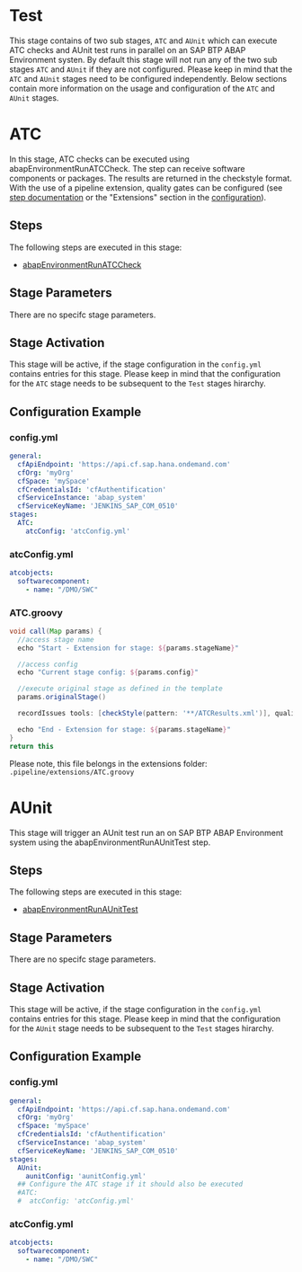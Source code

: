 # Test

This stage contains of two sub stages, `ATC` and `AUnit` which can execute ATC checks and AUnit test runs in parallel on an SAP BTP ABAP Environment systen.
By default this stage will not run any of the two sub stages `ATC` and `AUnit` if they are not configured. Please keep in mind that the `ATC` and `AUnit` stages need to be configured independently.
Below sections contain more information on the usage and configuration of the `ATC` and `AUnit` stages.

# ATC

In this stage, ATC checks can be executed using abapEnvironmentRunATCCheck. The step can receive software components or packages. The results are returned in the checkstyle format. With the use of a pipeline extension, quality gates can be configured (see [step documentation](https://sap.github.io/jenkins-library/steps/abapEnvironmentRunATCCheck/) or the "Extensions" section in the [configuration](../configuration.md)).

## Steps

The following steps are executed in this stage:

- [abapEnvironmentRunATCCheck](../../../steps/abapEnvironmentRunATCCheck.md)

## Stage Parameters

There are no specifc stage parameters.

## Stage Activation

This stage will be active, if the stage configuration in the `config.yml` contains entries for this stage.
Please keep in mind that the configuration for the `ATC` stage needs to be subsequent to the `Test` stages hirarchy.

## Configuration Example

### config.yml

```yaml
general:
  cfApiEndpoint: 'https://api.cf.sap.hana.ondemand.com'
  cfOrg: 'myOrg'
  cfSpace: 'mySpace'
  cfCredentialsId: 'cfAuthentification'
  cfServiceInstance: 'abap_system'
  cfServiceKeyName: 'JENKINS_SAP_COM_0510'
stages:
  ATC:
    atcConfig: 'atcConfig.yml'
```

### atcConfig.yml

```yaml
atcobjects:
  softwarecomponent:
    - name: "/DMO/SWC"
```

### ATC.groovy

```groovy
void call(Map params) {
  //access stage name
  echo "Start - Extension for stage: ${params.stageName}"

  //access config
  echo "Current stage config: ${params.config}"

  //execute original stage as defined in the template
  params.originalStage()

  recordIssues tools: [checkStyle(pattern: '**/ATCResults.xml')], qualityGates: [[threshold: 1, type: 'TOTAL', unstable: true]]

  echo "End - Extension for stage: ${params.stageName}"
}
return this
```

Please note, this file belongs in the extensions folder: `.pipeline/extensions/ATC.groovy`

# AUnit

This stage will trigger an AUnit test run an on SAP BTP ABAP Environment system using the abapEnvironmentRunAUnitTest step.

## Steps

The following steps are executed in this stage:

- [abapEnvironmentRunAUnitTest](../../../steps/abapEnvironmentRunAUnitTest.md)

## Stage Parameters

There are no specifc stage parameters.

## Stage Activation

This stage will be active, if the stage configuration in the `config.yml` contains entries for this stage.
Please keep in mind that the configuration for the `AUnit` stage needs to be subsequent to the `Test` stages hirarchy.

## Configuration Example

### config.yml

```yaml
general:
  cfApiEndpoint: 'https://api.cf.sap.hana.ondemand.com'
  cfOrg: 'myOrg'
  cfSpace: 'mySpace'
  cfCredentialsId: 'cfAuthentification'
  cfServiceInstance: 'abap_system'
  cfServiceKeyName: 'JENKINS_SAP_COM_0510'
stages:
  AUnit:
    aunitConfig: 'aunitConfig.yml'
  ## Configure the ATC stage if it should also be executed
  #ATC:
  #  atcConfig: 'atcConfig.yml'
```
### atcConfig.yml

```yaml
atcobjects:
  softwarecomponent:
    - name: "/DMO/SWC"
```

